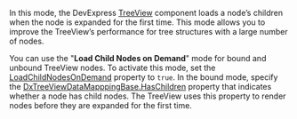 In this mode, the DevExpress [TreeView](https://docs.devexpress.com/Blazor/DevExpress.Blazor.DxTreeView) component loads a node’s children when the node is expanded for the first time. This mode allows you to improve the TreeView’s performance for tree structures with a large number of nodes.

You can use the "**Load Child Nodes on Demand**" mode for bound and unbound TreeView nodes. To activate this mode, set the [LoadChildNodesOnDemand](https://docs.devexpress.com/Blazor/DevExpress.Blazor.DxTreeView.LoadChildNodesOnDemand) property to `true`. In the bound mode, specify the [DxTreeViewDataMapppingBase.HasChildren](https://docs.devexpress.com/Blazor/DevExpress.Blazor.Base.DxTreeViewDataMappingBase.HasChildren) property that indicates whether a node has child nodes. The TreeView uses this property to render nodes before they are expanded for the first time.
